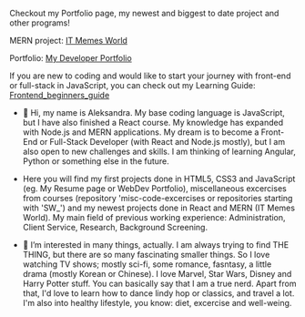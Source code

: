 Checkout my Portfolio page, my newest and biggest to date project and other programs!

MERN project: [IT Memes World](https://itmemesworld.netlify.app/)

Portfolio: [My Developer Portfolio](https://aszczur-dev.netlify.app/)

If you are new to coding and would like to start your journey with front-end or full-stack in JavaScript, you can check out my Learning Guide: [Frontend_beginners_guide](https://github.com/Nikara4/Frontend_beginners_guide)

- 👋 Hi, my name is Aleksandra. My base coding language is JavaScript, but I have also finished a React course. My knowledge has expanded with Node.js and MERN applications. My dream is to become a Front-End or Full-Stack Developer (with React and Node.js mostly), but I am also open to new challenges and skills. I am thinking of learning Angular, Python or something else in the future.

- Here you will find my first projects done in HTML5, CSS3 and JavaScript (eg. My Resume page or WebDev Portfolio), miscellaneous excercises from courses (repository 'misc-code-excercises or repositories starting with 'SW_') and my newest projects done in React and MERN (IT Memes World). My main field of previous working experience: Administration, Client Service, Research, Background Screening.

- 👀 I’m interested in many things, actually. I am always trying to find THE THING, but there are so many fascinating smaller things. So I love watching TV shows; mostly sci-fi, some romance, fasntasy, a little drama (mostly Korean or Chinese). I love Marvel, Star Wars, Disney and Harry Potter stuff. You can basically say that I am a true nerd. Apart from that, I'd love to learn how to dance lindy hop or classics, and travel a lot. I'm also into healthy lifestyle, you know: diet, excercise and well-weing. 



<!---
Nikara4/Nikara4 is a ✨ special ✨ repository because its `README.md` (this file) appears on your GitHub profile.
You can click the Preview link to take a look at your changes.
--->

